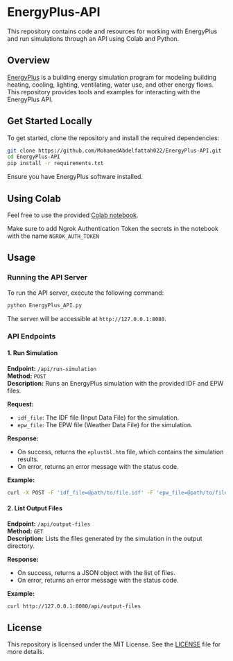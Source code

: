 # EnergyPlus-API

This repository contains code and resources for working with EnergyPlus and run simulations through an API using Colab and Python.

## Overview

[EnergyPlus](https://energyplus.net/) is a building energy simulation program for modeling building heating, cooling, lighting, ventilating, water use, and other energy flows. This repository provides tools and examples for interacting with the EnergyPlus API.

## Get Started Locally

To get started, clone the repository and install the required dependencies:

```bash
git clone https://github.com/MohamedAbdelfattah022/EnergyPlus-API.git
cd EnergyPlus-API
pip install -r requirements.txt
```
Ensure you have EnergyPlus software installed.

## Using Colab
Feel free to use the provided [Colab notebook](EnergyPlus_API%20Colab.ipynb).

Make sure to add Ngrok Authentication Token the secrets in the notebook with the name `NGROK_AUTH_TOKEN`

## Usage

### Running the API Server

To run the API server, execute the following command:

```bash
python EnergyPlus_API.py
```

The server will be accessible at `http://127.0.0.1:8080`.

### API Endpoints

#### 1. Run Simulation

**Endpoint:** `/api/run-simulation`  
**Method:** `POST`  
**Description:** Runs an EnergyPlus simulation with the provided IDF and EPW files.

**Request:**
- `idf_file`: The IDF file (Input Data File) for the simulation.
- `epw_file`: The EPW file (Weather Data File) for the simulation.

**Response:**
- On success, returns the `eplustbl.htm` file, which contains the simulation results.
- On error, returns an error message with the status code.

**Example:**

```bash
curl -X POST -F 'idf_file=@path/to/file.idf' -F 'epw_file=@path/to/file.epw' http://127.0.0.1:8080/api/run-simulation
```

#### 2. List Output Files

**Endpoint:** `/api/output-files`  
**Method:** `GET`  
**Description:** Lists the files generated by the simulation in the output directory.

**Response:**
- On success, returns a JSON object with the list of files.
- On error, returns an error message with the status code.

**Example:**

```bash
curl http://127.0.0.1:8080/api/output-files
```

## License

This repository is licensed under the MIT License. See the [LICENSE](LICENSE) file for more details.




